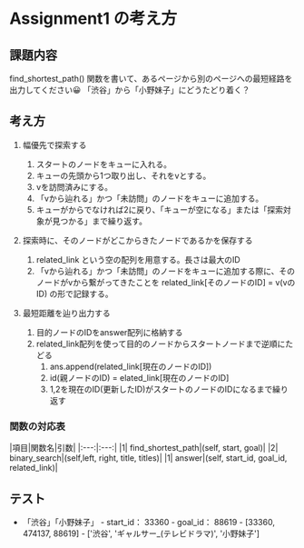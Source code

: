 # Assignment1 の考え方

## 課題内容
find_shortest_path() 関数を書いて、あるページから別のページへの最短経路を出力してください😀
「渋谷」から「小野妹子」にどうたどり着く？

## 考え方
1. 幅優先で探索する
    1. スタートのノードをキューに入れる。
    2. キューの先頭から1つ取り出し、それをvとする。
    3. vを訪問済みにする。
    4. 「vから辿れる」かつ「未訪問」のノードをキューに追加する。
    5. キューがからでなければ2に戻り、「キューが空になる」または「探索対象が見つかる」まで繰り返す。

2. 探索時に、そのノードがどこからきたノードであるかを保存する
    1. related_link という空の配列を用意する。長さは最大のID
    2. 「vから辿れる」かつ「未訪問」のノードをキューに追加する際に、そのノードがvから繋がってきたことを
        related_link[そのノードのID] = v(vのID)
        の形で記録する。

3. 最短距離を辿り出力する
    1. 目的ノードのIDをanswer配列に格納する
    2. related_link配列を使って目的のノードからスタートノードまで逆順にたどる
        1. ans.append(related_link[現在のノードのID])
        2. id(親ノードのID) = elated_link[現在のノードのID]
        3. 1,2を現在のID(更新したID)がスタートのノードのIDになるまで繰り返す

### 関数の対応表
|項目|関数名|引数|
|:---:|:---:|
|1| find_shortest_path|(self, start, goal)|
|2| binary_search|(self,left, right, title, titles)|
|1| answer|(self, start_id, goal_id, related_link)|

## テスト
- 「渋谷」「小野妹子」
        - start_id： 33360
        - goal_id： 88619
        - [33360, 474137, 88619]
        - ['渋谷', 'ギャルサー_(テレビドラマ)', '小野妹子']